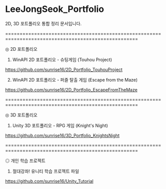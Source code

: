 # LeeJongSeok_Portfolio
2D, 3D 포트폴리오 통합 정리 문서입니다.


====================================================================================================


◎ 2D 포트폴리오

1) WinAPI 2D 포트폴리오 - 슈팅게임 (Touhou Project)

https://github.com/sunrise16/2D_Portfolio_TouhouProject

2) WinAPI 2D 포트폴리오 - 퍼즐 탈출 게임 (Escape from the Maze)

https://github.com/sunrise16/2D_Portfolio_EscapeFromTheMaze


====================================================================================================


◎ 3D 포트폴리오

1) Unity 3D 포트폴리오 - RPG 게임 (Knight's Night)

https://github.com/sunrise16/3D_Portfolio_KnightsNight


====================================================================================================


◎ 개인 학습 프로젝트

1) 절대강좌! 유니티 학습 프로젝트 파일

https://github.com/sunrise16/Unity_Tutorial
